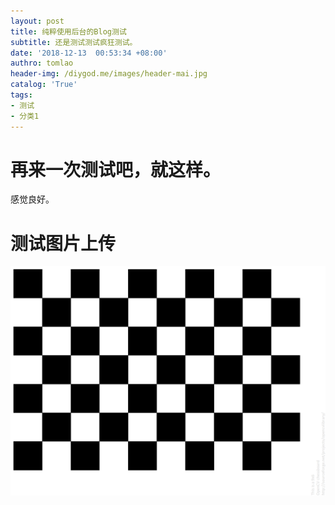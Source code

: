 ```yaml
---
layout: post
title: 纯粹使用后台的Blog测试
subtitle: 还是测试测试疯狂测试。
date: '2018-12-13  00:53:34 +08:00'
authro: tomlao
header-img: /diygod.me/images/header-mai.jpg
catalog: 'True'
tags: 
- 测试
- 分类1
---
```



# 再来一次测试吧，就这样。

感觉良好。

# 测试图片上传

![张正友相机标定](/img/pattern.png)
